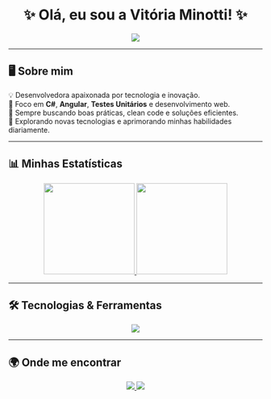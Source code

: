 <h1 align="center">✨ Olá, eu sou a Vitória Minotti! ✨</h1>

<p align="center">
  <img src="https://readme-typing-svg.herokuapp.com?font=Fira+Code&weight=600&size=22&color=F75C7E&center=true&vCenter=true&width=500&lines=Software+Developer+💻">
</p>

---

## 🖥️ Sobre mim  

💡 Desenvolvedora apaixonada por tecnologia e inovação.  
🔹 Foco em **C#**, **Angular**, **Testes Unitários** e desenvolvimento web.  
🎯 Sempre buscando boas práticas, clean code e soluções eficientes.  
🚀 Explorando novas tecnologias e aprimorando minhas habilidades diariamente.  

---

## 📊 Minhas Estatísticas  
<div align="center">
  <a href="https://github.com/VitoriaMinotti">
    <img height="180em" src="https://github-readme-stats.vercel.app/api?username=VitoriaMinotti&show_icons=true&theme=dracula&include_all_commits=true&count_private=true"/>
    <img height="180em" src="https://github-readme-stats.vercel.app/api/top-langs/?username=VitoriaMinotti&layout=compact&langs_count=16&theme=dracula"/>
  </a>
</div>

---

## 🛠️ Tecnologias & Ferramentas  

<div align="center">
  <img src="https://skillicons.dev/icons?i=cs,dotnet,angular,ts,js,html,css,sql,git,jest,vscode" />
</div>

---

## 🌍 Onde me encontrar  

<p align="center">
  <a href="https://github.com/VitoriaMinotti">
    <img src="https://img.shields.io/badge/GitHub-181717?style=for-the-badge&logo=github&logoColor=white">
  </a>
  <a href="https://www.linkedin.com/in/vitoriaminotti/">
    <img src="https://img.shields.io/badge/LinkedIn-0A66C2?style=for-the-badge&logo=linkedin&logoColor=white">
  </a>
</p>
